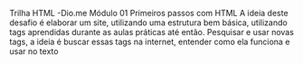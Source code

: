 Trilha HTML -Dio.me
Módulo 01 
Primeiros passos com HTML A ideia deste desafio é elaborar um site, utilizando uma estrutura bem básica, utilizando tags aprendidas durante as aulas práticas até então. Pesquisar e usar novas tags, a ideia é buscar essas tags na internet, entender como ela funciona e usar no texto
